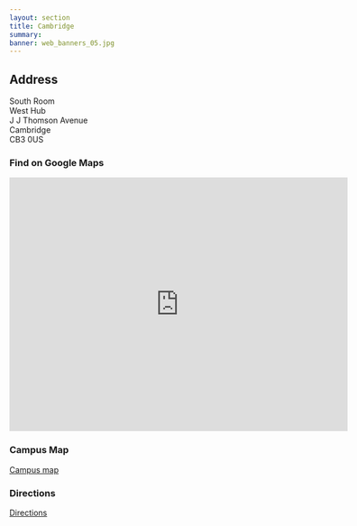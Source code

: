 ```yaml
---
layout: section
title: Cambridge
summary: 
banner: web_banners_05.jpg
---
```




## Address

South Room <br>
West Hub <br>
J J Thomson Avenue <br>
Cambridge <br>
CB3 0US

### Find on Google Maps


<iframe src="https://www.google.com/maps/embed?pb=!1m18!1m12!1m3!1d2444.81656092105!2d0.08766992669155568!3d52.21038097198172!2m3!1f0!2f0!3f0!3m2!1i1024!2i768!4f13.1!3m3!1m2!1s0x47d877fcd68d8807%3A0xf58176593d761e28!2sWest%20Hub!5e0!3m2!1sen!2suk!4v1707996885198!5m2!1sen!2suk" width="600" height="450" style="border:0;" allowfullscreen="" loading="lazy" referrerpolicy="no-referrer-when-downgrade"></iframe>


### Campus Map

[Campus map](https://map.cam.ac.uk/West+Hub)


### Directions

[Directions](https://www.westcambridgehub.uk/visit)